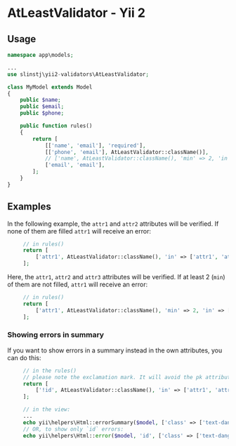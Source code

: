 # AtLeastValidator - Yii 2

## Usage


```php
namespace app\models;

...
use slinstj\yii2-validators\AtLeastValidator;

class MyModel extends Model
{
    public $name;
    public $email;
    public $phone;

    public function rules()
    {
        return [
            [['name', 'email'], 'required'],
            [['phone', 'email'], AtLeastValidator::className()],
            // ['name', AtLeastValidator::className(), 'min' => 2, 'in' ['name', 'email, 'phone']] *** using parameters,
            ['email', 'email'],
        ];
    }
}
```

## Examples

In the following example, the `attr1` and `attr2` attributes will
be verified. If none of them are filled `attr1` will receive an error:

```php
     // in rules()
     return [
         ['attr1', AtLeastValidator::className(), 'in' => ['attr1', 'attr2']],
     ];
```

Here, the `attr1`, `attr2` and `attr3` attributes will
be verified. If at least 2 (`min`) of them are not filled, `attr1` will
receive an error:

```php
     // in rules()
     return [
         ['attr1', AtLeastValidator::className(), 'min' => 2, 'in' => ['attr1', 'attr2', 'attr3']],
     ];
```
### Showing errors in summary

If you want to show errors in a summary instead in the own attributes, you can do this:

```php
     // in the rules()
     // please note the exclamation mark. It will avoid the pk attribute to be massively assigned.
     return [
         ['!id', AtLeastValidator::className(), 'in' => ['attr1', 'attr2', 'attr3']], // where `id` is the pk
     ];

     // in the view:
     ...
     echo yii\helpers\Html::errorSummary($model, ['class' => ['text-danger']]);
     // OR, to show only `id` errors:
     echo yii\helpers\Html::error($model, 'id', ['class' => ['text-danger']]);
```
